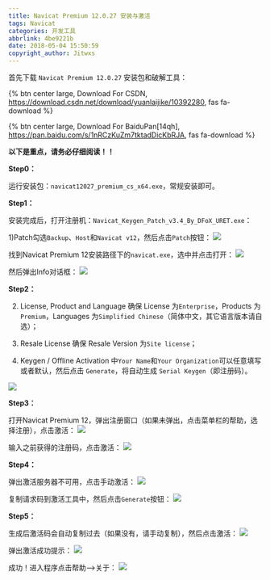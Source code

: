 ```yaml
---
title: Navicat Premium 12.0.27 安装与激活
tags: Navicat
categories: 开发工具
abbrlink: 4be9221b
date: 2018-05-04 15:50:59
copyright_author: Jitwxs
---
```


首先下载 `Navicat Premium 12.0.27` 安装包和破解工具：

{% btn center large, Download For CSDN, https://download.csdn.net/download/yuanlaijike/10392280, fas fa-download %}

{% btn center large, Download For BaiduPan[14qh], https://pan.baidu.com/s/1nRCzKuZm7tktadDicKbRJA, fas fa-download %}

**以下是重点，请务必仔细阅读！！**

**Step0：**

运行安装包：`navicat12027_premium_cs_x64.exe`，常规安装即可。

**Step1：**

安装完成后，打开注册机：`Navicat_Keygen_Patch_v3.4_By_DFoX_URET.exe`：

1)Patch勾选`Backup`、`Host`和`Navicat v12`，然后点击`Patch`按钮：
![](https://cdn.jsdelivr.net/gh/jitwxs/cdn/blog/posts/2018050415315327.png)

找到Navicat Premium 12安装路径下的`navicat.exe`，选中并点击打开：
![](https://cdn.jsdelivr.net/gh/jitwxs/cdn/blog/posts/20180504153304436.png)

然后弹出Info对话框：
![](https://cdn.jsdelivr.net/gh/jitwxs/cdn/blog/posts/20180504153315666.png)

**Step2：**

2) License, Product and Language 确保 License 为`Enterprise`，Products 为`Premium`，Languages 为`Simplified Chinese`（简体中文，其它语言版本请自选）；

3) Resale License 确保 Resale Version 为`Site license`；

4) Keygen / Offline Activation 中`Your Name`和`Your Organization`可以任意填写或者默认，然后点击 `Generate`，将自动生成 `Serial Keygen`（即注册码）。

![](https://cdn.jsdelivr.net/gh/jitwxs/cdn/blog/posts/20180504153815727.png)

**Step3：**

打开Navicat Premium 12，弹出注册窗口（如果未弹出，点击菜单栏的帮助，选择注册），点击激活：
![](https://cdn.jsdelivr.net/gh/jitwxs/cdn/blog/posts/20180504154025921.png)

输入之前获得的注册码，点击激活：
![](https://cdn.jsdelivr.net/gh/jitwxs/cdn/blog/posts/20180504154112685.png)

**Step4：**

弹出激活服务器不可用，点击手动激活：
![](https://cdn.jsdelivr.net/gh/jitwxs/cdn/blog/posts/20180504154324818.png)

复制请求码到激活工具中，然后点击`Generate`按钮：
![](https://cdn.jsdelivr.net/gh/jitwxs/cdn/blog/posts/20180504154349461.png)

**Step5：**

生成后激活码会自动复制过去（如果没有，请手动复制），然后点击激活：
![](https://cdn.jsdelivr.net/gh/jitwxs/cdn/blog/posts/20180504154727158.png)

弹出激活成功提示：
![](https://cdn.jsdelivr.net/gh/jitwxs/cdn/blog/posts/20180504154802595.png)

成功！进入程序点击帮助-->关于：
![](https://cdn.jsdelivr.net/gh/jitwxs/cdn/blog/posts/20180504154817353.png)
